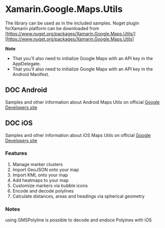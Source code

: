 # Xamarin.Google.Maps.Utils

The library can be used as in the included samples. 
Nuget plugin forXamarin platform can be downloaded from [https://www.nuget.org/packages/Xamarin.Google.Maps.Utils/][https://www.nuget.org/packages/Xamarin.Google.Maps.Utils]

**Note**
  - That you'll also need to initialize Google Maps with an API key in the AppDelegate.
  - That you'll also need to initialize Google Maps with an API key in the Android Manifest.

## DOC Android

Samples and other information about Android Maps Utils on official [Google Developers site][devsite-guide-android]

## DOC iOS

Samples and other information about iOS Maps Utils on official [Google Developers site][devsite-guide-ios]

### Features
1. Manage marker clusters 
2. Import GeoJSON onto your map
3. Import KML onto your map
4. Add heatmaps to your map
5. Customize markers via bubble icons
6. Encode and decode polylines
7. Calculate distances, areas and headings via spherical geometry

### Notes

using GMSPolyline is possible to decode and endoce Polyines with iOS

[library-repo]: https://github.com/googlemaps/google-maps-ios-utils
[devsite-guide-ios]: https://developers.google.com/maps/documentation/ios-sdk/utility/
[devsite-guide-android]: https://developers.google.com/maps/documentation/android-api/utility/
